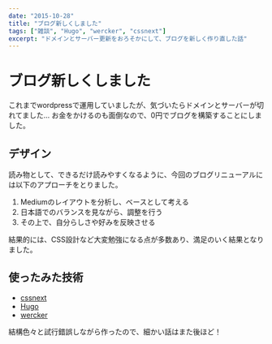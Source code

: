 ```yaml
---
date: "2015-10-28"
title: "ブログ新しくしました"
tags: ["雑談", "Hugo", "wercker", "cssnext"]
excerpt: "ドメインとサーバー更新をおろそかにして、ブログを新しく作り直した話"
---
```


# ブログ新しくしました

これまでwordpressで運用していましたが、気づいたらドメインとサーバーが切れてました...
お金をかけるのも面倒なので、0円でブログを構築することにしました。

## デザイン

読み物として、できるだけ読みやすくなるように、今回のブログリニューアルには以下のアプローチをとりました。

1. Mediumのレイアウトを分析し、ベースとして考える
2. 日本語でのバランスを見ながら、調整を行う
3. その上で、自分らしさや好みを反映させる

結果的には、CSS設計など大変勉強になる点が多数あり、満足のいく結果となりました。

## 使ったみた技術

- [cssnext](http://cssnext.io/)
- [Hugo](https://gohugo.io/)
- [wercker](http://wercker.com/)

結構色々と試行錯誤しながら作ったので、細かい話はまた後ほど！
